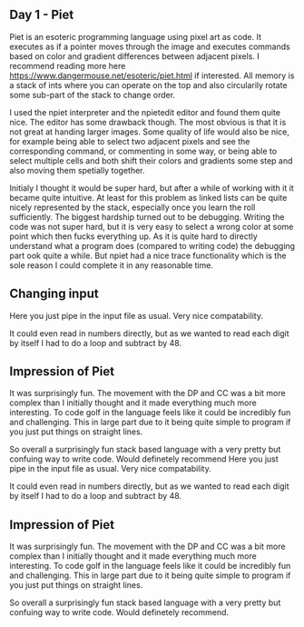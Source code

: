 ## Day 1 - Piet

Piet is an esoteric programming language using pixel art as code. It executes as if a pointer moves through the image and executes commands based on color and gradient differences between adjacent pixels. I recommend reading more here https://www.dangermouse.net/esoteric/piet.html if interested. All memory is a stack of ints where you can operate on the top and also circularily rotate some sub-part of the stack to change order. 

I used the npiet interpreter and the npietedit editor and found them quite nice. The editor has some drawback though. The most obvious is that it is not great at handing larger images. Some quality of life would also be nice, for example being able to select two adjacent pixels and see the corresponding command, or commenting in some way, or being able to select multiple cells and both shift their colors and gradients some step and also moving them spetially together.

Initialy I thought it would be super hard, but after a while of working with it it became quite intuitive. At least for this problem as linked lists can be quite nicely represented by the stack, especially once you learn the roll sufficiently. The biggest hardship turned out to be debugging. Writing the code was not super hard, but it is very easy to select a wrong color at some point which then fucks everything up. As it is quite hard to directly understand what a program does (compared to writing code) the debugging part ook quite a while. But npiet had a nice trace functionality which is the sole reason I could complete it in any reasonable time.

## Changing input

Here you just pipe in the input file as usual. Very nice compatability.

It could even read in numbers directly, but as we wanted to read each digit by itself I had to do a loop and subtract by 48.

## Impression of Piet

It was surprisingly fun. The movement with the DP and CC was a bit more complex than I initially thought and it made everything much more interesting. To code golf in the language feels like it could be incredibly fun and challenging. This in large part due to it being quite simple to program if you just put things on straight lines.

So overall a surprisingly fun stack based language with a very pretty but confuing way to write code. Would definetely recommend
Here you just pipe in the input file as usual. Very nice compatability.

It could even read in numbers directly, but as we wanted to read each digit by itself I had to do a loop and subtract by 48.

## Impression of Piet

It was surprisingly fun. The movement with the DP and CC was a bit more complex than I initially thought and it made everything much more interesting. To code golf in the language feels like it could be incredibly fun and challenging. This in large part due to it being quite simple to program if you just put things on straight lines.

So overall a surprisingly fun stack based language with a very pretty but confuing way to write code. Would definetely recommend.

